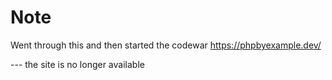 # Note

Went through this and then started the codewar
https://phpbyexample.dev/

--- the site is no longer available

